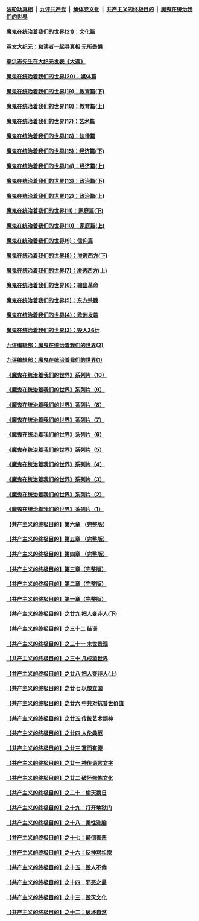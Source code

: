 

####  [法轮功真相](../../../../basic/blob/master/README.md?t=12242131) &nbsp;|&nbsp; [九评共产党](../../../../9ping.md/blob/master/README.md?t=12242131) &nbsp;|&nbsp; [解体党文化](../../../../jtdwh.md/blob/master/README.md?t=12242131)  &nbsp;|&nbsp; [共产主义的终极目的](../../../../gczydzjmd.md/blob/master/README.md?t=12242131) &nbsp;|&nbsp; [魔鬼在统治我们的世界](../../../../mgztzwmdsj.md/blob/master/README.md?t=12242131) 

#### [魔鬼在统治着我们的世界(21)：文化篇](../pages/nsc422/n10597706.md?t=12242131) 

#### [英文大纪元：和读者一起寻真相 无所畏惧](../pages/nsc422/n12542027.md?t=12242131) 

#### [李洪志先生在大纪元发表《大选》](../pages/nsc422/n12534746.md?t=12242131) 

#### [魔鬼在统治着我们的世界(20)：媒体篇](../pages/nsc422/n10586579.md?t=12242131) 

#### [魔鬼在统治着我们的世界(19)：教育篇(下)](../pages/nsc422/n10564808.md?t=12242131) 

#### [魔鬼在统治着我们的世界(18)：教育篇(上)](../pages/nsc422/n10526970.md?t=12242131) 

#### [魔鬼在统治着我们的世界(17)：艺术篇](../pages/nsc422/n10499093.md?t=12242131) 

#### [魔鬼在统治着我们的世界(16)：法律篇](../pages/nsc422/n10485969.md?t=12242131) 

#### [魔鬼在统治着我们的世界(15)：经济篇(下)](../pages/nsc422/n10469975.md?t=12242131) 

#### [魔鬼在统治着我们的世界(14)：经济篇(上)](../pages/nsc422/n10457370.md?t=12242131) 

#### [魔鬼在统治着我们的世界(13)：政治篇(下)](../pages/nsc422/n10448270.md?t=12242131) 

#### [魔鬼在统治着我们的世界(12)：政治篇(上)](../pages/nsc422/n10444576.md?t=12242131) 

#### [魔鬼在统治着我们的世界(11)：家庭篇(下)](../pages/nsc422/n10440961.md?t=12242131) 

#### [魔鬼在统治着我们的世界(10)：家庭篇(上)](../pages/nsc422/n10435448.md?t=12242131) 

#### [魔鬼在统治着我们的世界(9)：信仰篇](../pages/nsc422/n10432159.md?t=12242131) 

#### [魔鬼在统治着我们的世界(8)：渗透西方(下)](../pages/nsc422/n10429603.md?t=12242131) 

#### [魔鬼在统治着我们的世界(7)：渗透西方(上)](../pages/nsc422/n10426013.md?t=12242131) 

#### [魔鬼在统治着我们的世界(6)：输出革命](../pages/nsc422/n10421536.md?t=12242131) 

#### [魔鬼在统治着我们的世界(5)：东方杀戮](../pages/nsc422/n10417707.md?t=12242131) 

#### [魔鬼在统治着我们的世界(4)：欧洲发端](../pages/nsc422/n10414890.md?t=12242131) 

#### [魔鬼在统治着我们的世界(3)：毁人36计](../pages/nsc422/n10411583.md?t=12242131) 

#### [九评编辑部：魔鬼在统治着我们的世界(2)](../pages/nsc422/n10410036.md?t=12242131) 

#### [九评编辑部：魔鬼在统治着我们的世界(1)](../pages/nsc422/n10406825.md?t=12242131) 

#### [《魔鬼在统治着我们的世界》系列片（10）](../pages/nsc422/n12292670.md?t=12242131) 

#### [《魔鬼在统治着我们的世界》系列片（9）](../pages/nsc422/n12290859.md?t=12242131) 

#### [《魔鬼在统治着我们的世界》系列片（8）](../pages/nsc422/n12287445.md?t=12242131) 

#### [《魔鬼在统治着我们的世界》系列片（7）](../pages/nsc422/n12283425.md?t=12242131) 

#### [《魔鬼在统治着我们的世界》系列片（6）](../pages/nsc422/n12282314.md?t=12242131) 

#### [《魔鬼在统治着我们的世界》系列片（5）](../pages/nsc422/n12281419.md?t=12242131) 

#### [《魔鬼在统治着我们的世界》系列片（4）](../pages/nsc422/n12274024.md?t=12242131) 

#### [《魔鬼在统治着我们的世界》系列片（3）](../pages/nsc422/n12271322.md?t=12242131) 

#### [《魔鬼在统治着我们的世界》系列片（2）](../pages/nsc422/n12269049.md?t=12242131) 

#### [《魔鬼在统治着我们的世界》系列片（1）](../pages/nsc422/n12267575.md?t=12242131) 

#### [【共产主义的终极目的】第六章 （完整版）](../pages/nsc422/n11428913.md?t=12242131) 

#### [【共产主义的终极目的】第五章 （完整版）](../pages/nsc422/n11428912.md?t=12242131) 

#### [【共产主义的终极目的】第四章 （完整版）](../pages/nsc422/n11428907.md?t=12242131) 

#### [【共产主义的终极目的】第三章（完整版）](../pages/nsc422/n11428848.md?t=12242131) 

#### [【共产主义的终极目的】第二章（完整版）](../pages/nsc422/n11428831.md?t=12242131) 

#### [【共产主义的终极目的】第一章（完整版）](../pages/nsc422/n11417651.md?t=12242131) 

#### [【共产主义的终极目的】之廿九 把人变非人(下)](../pages/nsc422/n11344140.md?t=12242131) 

#### [【共产主义的终极目的】之三十二 结语](../pages/nsc422/n11360535.md?t=12242131) 

#### [【共产主义的终极目的】之三十一 末世景观](../pages/nsc422/n11351129.md?t=12242131) 

#### [【共产主义的终极目的】之三十 几成狼世界](../pages/nsc422/n11348280.md?t=12242131) 

#### [【共产主义的终极目的】之廿八 把人变非人(上)](../pages/nsc422/n11340492.md?t=12242131) 

#### [【共产主义的终极目的】之廿七 以恨立国](../pages/nsc422/n11336944.md?t=12242131) 

#### [【共产主义的终极目的】之廿六 中共对抗普世价值](../pages/nsc422/n11324785.md?t=12242131) 

#### [【共产主义的终极目的】之廿五 传统艺术颂神](../pages/nsc422/n11296396.md?t=12242131) 

#### [【共产主义的终极目的】之廿四 人伦典范](../pages/nsc422/n11296397.md?t=12242131) 

#### [【共产主义的终极目的】之廿三 富而有德](../pages/nsc422/n11283598.md?t=12242131) 

#### [【共产主义的终极目的】之廿一 神传语言文字](../pages/nsc422/n11263265.md?t=12242131) 

#### [【共产主义的终极目的】之廿二 破坏修炼文化](../pages/nsc422/n11245728.md?t=12242131) 

#### [【共产主义的终极目的】之二十：偷天换日](../pages/nsc422/n11238846.md?t=12242131) 

#### [【共产主义的终极目的】之十九：打开地狱门](../pages/nsc422/n11206376.md?t=12242131) 

#### [【共产主义的终极目的】之十八：柔性洗脑](../pages/nsc422/n11199994.md?t=12242131) 

#### [【共产主义的终极目的】之十七：颠倒善恶](../pages/nsc422/n11179782.md?t=12242131) 

#### [【共产主义的终极目的】之十六：反神骂祖宗](../pages/nsc422/n11166798.md?t=12242131) 

#### [【共产主义的终极目的】之十五：毁人不倦](../pages/nsc422/n11166792.md?t=12242131) 

#### [【共产主义的终极目的】之十四：邪恶之最](../pages/nsc422/n11150249.md?t=12242131) 

#### [【共产主义的终极目的】之十三：毁灭文化](../pages/nsc422/n11135227.md?t=12242131) 

#### [【共产主义的终极目的】之十二：破坏自然](../pages/nsc422/n11135214.md?t=12242131) 

